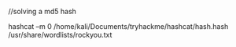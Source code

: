//solving a md5 hash

hashcat –m 0 /home/kali/Documents/tryhackme/hashcat/hash.hash /usr/share/wordlists/rockyou.txt
